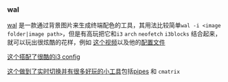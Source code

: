 ### wal
[wal](https://github.com/dylanaraps/pywal) 是一款通过背景图片来生成终端配色的工具，其用法比较简单`wal -i <image folder|image path>`，但是有高玩把它和`i3` `arch` `neofetch` `i3blocks` 结合起来，就可以玩出很炫酷的花样，例如
[这个视频](https://www.youtube.com/watch?v=Es79N_9BblE)以及他的[配置文件](https://github.com/LukeSmithxyz/voidrice)

[这个搭配了很酷的i3 config](https://www.youtube.com/watch?v=xQaYKdzWWMc)

[这个做到了实时切换并有很多好玩的小工具](https://www.youtube.com/watch?v=DWZ6yyrT4qo)包括[pipes](https://github.com/pipeseroni/pipes.sh) 和 `cmatrix`

